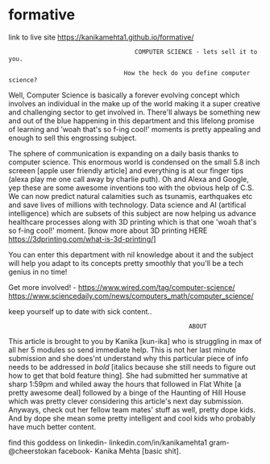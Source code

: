# formative

link to live site https://kanikamehta1.github.io/formative/

                                       COMPUTER SCIENCE - lets sell it to you.

                                    How the heck do you define computer science? 

Well, Computer Science is basically a forever evolving concept which involves an individual in the make up of the world making it a super creative and challenging sector to get involved in. There'll always be something new and out of the blue happening in this department and this lifelong promise of learning and 'woah that's so f-ing cool!' moments is pretty appealing and enough to sell this engrossing subject. 

The sphere of communication is expanding on a daily basis thanks to computer science. This enormous world is condensed on the small 5.8 inch screeen [apple user friendly article] and everything is at our finger tips (alexa play me one call away by charlie puth). Oh and Alexa and Google, yep these are some awesome inventions too with the obvious help of C.S. We can now predict natural calamities such as tsunamis, earthquakes etc and save lives of millions with technology. Data science and AI (artifical intelligence) which are subsets of this subject are now helping us advance healthcare processes along with 3D printing which is that one 'woah that's so f-ing cool!' moment.
[know more about 3D printing HERE 
https://3dprinting.com/what-is-3d-printing/]

You can enter this department with nil knowledge about it and the subject will help you adapt to its concepts pretty smoothly that you'll be a tech genius in no time! 


Get more involved! - https://www.wired.com/tag/computer-science/
                     https://www.sciencedaily.com/news/computers_math/computer_science/
                     
keep yourself up to date with sick content.. 






                                                      ABOUT
                                                      
                                                      
This article is brought to you by Kanika [kun-ika] who is struggling in max of all her 5 modules so send immediate help. This is not her last minute submission and she does'nt understand why this particular piece of info needs to be addressed in *bold* [italics because she still needs to figure out how to get that bold feature thing]. She had submitted her summative at sharp 1:59pm and whiled away the hours that followed in Flat White [a pretty awesome deal] followed by a binge of the Haunting of Hill House which was pretty clever considering this article's next day submission. Anyways, check out her fellow team mates' stuff as well, pretty dope kids. And by dope she mean some pretty intelligent and cool kids who probably have much better content.                                                     

find this goddess on linkedin- linkedin.com/in/kanikamehta1
                     gram- @cheerstokan 
                     facebook- Kanika Mehta [basic shit].


